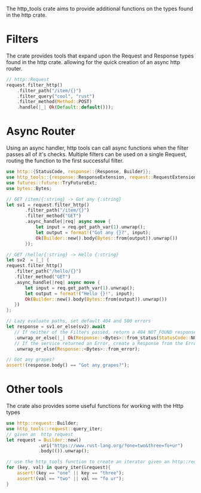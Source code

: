 The http_tools crate aims to provide additional functions on the types found in the 
http crate. 

# Filters
The crate provides tools that expand upon the Request and Response types found in the http crate.
allowing for the quick creation of an async http router.
```rust
// http::Request
request.filter_http()
    .filter_path("/item/{}") 
    .filter_query("cool", "rust")
    .filter_method(Method::POST)
    .handle(|_| Ok(Default::default()));
```
# Async Router
Using an async handler, http tools can call async functions when the filter passes all of it's checks. 
Multiple filters can be used on a single Request, routing the function to the first successful filter.
 ```rust
use http::{StatusCode, response::{Response, Builder}};
use http_tools::{response::ResponseExtension, request::RequestExtension};
use futures::future::TryFutureExt;
use bytes::Bytes;

// GET /item/{:string} -> Got any {:string}
let sv1 = request.filter_http()
        .filter_path("/item/{}")
        .filter_method("GET")
        .async_handle(|req| async move {
            let input = req.get_path_var(1).unwrap();
            let output = format!("Got any {}?", input);
            Ok(Builder::new().body(Bytes::from(output)).unwrap())
        });

// GET /hello/{:string} -> Hello {:string}
let sv2  = |_| {
request.filter_http()
    .filter_path("/hello/{}")
    .filter_method("GET")
    .async_handle(|req| async move {
        let input = req.get_path_var(1).unwrap();
        let output = format!("Hello {}!", input);
        Ok(Builder::new().body(Bytes::from(output)).unwrap())
    })
};

// Lazy evaluate paths, set default 404 and 500 errors
let response = sv1.or_else(sv2).await
    // If neither of the Filters passed, return a 404 NOT_FOUND response
    .unwrap_or_else(|_| Ok(Response::<Bytes>::from_status(StatusCode::NOT_FOUND)))
    // If the service returned an Error, create a Response from the Errors Display
    .unwrap_or_else(Response::<Bytes>::from_error);

// Got any grapes?
assert!(response.body() == "Got any grapes?");

```
# Other tools
The crate also provides some useful functions for working with the Http types
```rust
use http::request::Builder;
use http_tools::request::query_iter;
// given an  http request
let request = Builder::new()
            .uri("https://www.rust-lang.org/?one=two&three=fo+ur")
            .body(()).unwrap();

// use the http_tools function to create an iterator given an http::request::Request
for (key, val) in query_iter(&request){
    assert!(key == "one" || key == "three");
    assert!(val == "two" || val == "fo ur");
}
```